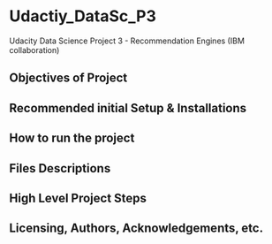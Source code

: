 # Udactiy_DataSc_P3
Udacity Data Science Project 3 - Recommendation Engines (IBM collaboration)


## Objectives of Project

## Recommended initial Setup & Installations


## How to run the project


## Files Descriptions


## High Level Project Steps


## Licensing, Authors, Acknowledgements, etc.
